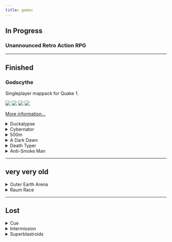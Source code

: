 ```yaml
---
title: games
---
```


## In Progress

### Unannounced Retro Action RPG

---

## Finished

### Godscythe

Singleplayer mappack for Quake 1.

<a target="_blank" href="godscythe/godscythe1.jpg"><img src="godscythe/godscythe1-tiny.jpg" /></a>
<a target="_blank" href="godscythe/godscythe2.jpg"><img src="godscythe/godscythe2-tiny.jpg" /></a>
<a target="_blank" href="godscythe/godscythe5.jpg"><img src="godscythe/godscythe5-tiny.jpg" /></a>
<a target="_blank" href="godscythe/godscythe6.jpg"><img src="godscythe/godscythe6-tiny.jpg" /></a>

[More information...](godscythe.html)

<details>
<summary>Duckalypse</summary>
<p>
Help a horde of zombie ducks attack forest animals. Each killed animal spawns
more ducks to help with your quest. The game is controlled solely with the
mouse (or with the touchscreen if you play on Android).

#### Download/Play

[itch.io](https://klockenschooster.itch.io/duckalypse)

Source code is available on the game's
[git repository](https://git.janw.name/duckalypse.git/).
</p>
</details>

<details>
<summary>Cybernator</summary>
<p>
A top down shooter in which you battle through 4 levels. Your mission is to
save all the hostages in the level by bringing them to the "disconnection
station". The game never got its final polish and still lacks a real bossfight.
It is, however, quite playable already.

The story goes as follows: Some people got trapped in the cyber world and now
you, the Cybernator, have to help them.

#### Download/Play

[itch.io](https://klockenschooster.itch.io/cybernator)

</p>
</details>

<details>
<summary>500m</summary>
<p>
#### Download/Play

[itch.io](https://klockenschooster.itch.io/500m)

Source code is available on the game's
[git repository](https://git.janw.name/500m.git/).
</p>
</details>


<details>
<summary>A Dark Dawn</summary>
<p>
A R T I S T I Q U E

Made in 2014 for [Fuck This Jam](http://fuckthisjam.com).

#### Download

Needs to be ported to a newer Unity version first...

Source code is available on the game's
[git repository](https://git.janw.name/artistique.git/).
</p>
</details>

<details>
<summary>Death Typer</summary>
<p>
A zombie shooter with a twist. Shooting requires you to type a text. Each
character of the text equals one fired bullet. But your two-hand typing
technique won't help you a bit! You'll also have to use your mouse to aim.
Can you type quickly enough with only one free hand?? Find it out in this
unique zombie shooter.

Originally made in 2013. Semi-Regularly updated to newer Unity versions.

#### Download/Play

[itch.io](https://klockenschooster.itch.io/deathtyper)

</p>
</details>

<details>
<summary>Anti-Smoke Man</summary>
<p>
A 2D platformer in which you battle through levels filled with evil cigarettes.
The game was made as a school project for an anti-smoking competition.
There originally was music but I can't include it in the download because I'd
get sued. If you want the original feel, put on the [soundtrack to
Unreal Gold](https://www.youtube.com/watch?v=9IISjIMpepo) alongside the game.

<a target="_blank" href="besmart/screenshot100.png"><img src="besmart/screenshot100-mini.png" /></a>
<a target="_blank" href="besmart/screenshot101.png"><img src="besmart/screenshot101-mini.png" /></a>
<a target="_blank" href="besmart/screenshot102.png"><img src="besmart/screenshot102-mini.png" /></a>
<a target="_blank" href="besmart/screenshot103.png"><img src="besmart/screenshot103-mini.png" /></a>
<a target="_blank" href="besmart/screenshot104.png"><img src="besmart/screenshot104-mini.png" /></a>
<a target="_blank" href="besmart/screenshot105.png"><img src="besmart/screenshot105-mini.png" /></a>

Fun fact: The only reason you have a gun is that young me could not figure out
how to implement the Mario-like "jumping on heads" mechanic.

#### Download

* [win32](https://janw.name/files/be_smart_game/be_smart_game.zip)
([SHA256](https://janw.name/files/be_smart_game/be_smart_game.zip.sha256))

</p>
</details>

---

## very very old

<details>
<summary>Outer Earth Arena</summary>
<p>
It is basically asteroids. Still, its one of the first ever playable and fun
games I made.

FYI: There are to versions of the game. `oea_bin.exe` gives you the version
with audiere.dll powered music. `oea_web.exe` is slightly stripped and without
músic. The second one works better in Wine.

#### Download

* [win32](https://janw.name/files/oea/oea.zip)
([SHA256](https://janw.name/files/oea/oea.zip.sha256))

</p>
</details>

<details>
<summary>Raum Race</summary>
<p>
My oldest "game" for which I still have the original `.exe`. Your mission is to
protect a spaceship from the aliens moving about in space. Click on them to
make them disappear. If any alien touches your spaceship you loose points.

The original version was made in 2006. I slightly retouched it back in 2012.
If I remember correctly it was meant as a demo for a much more ambitious game.

Fun fact: 2012 and 2006 are less far apart than 2012 and now :)

<a target="_blank" href="raum_race/screenshot100.png"><img src="raum_race/screenshot100-mini.png" /></a>
<a target="_blank" href="raum_race/screenshot101.png"><img src="raum_race/screenshot101-mini.png" /></a>

#### Download

* [win32](https://janw.name/files/raum_race/raum_race.zip)
([SHA256](https://janw.name/files/raum_race/raum_race.zip.sha256))

</p>
</details>

---

## Lost

<details>
<summary>Cue</summary>
<p>
Cue was a top down shooter. It kind of lives on in the Cybernator game, but it
had a much larger focus on platforming gameplay.

Fun fact: The models were UV mapped to exactly fit Minecraft skins. This was
done so that a SkinEdit tool could be repurposed for the game.

<a target="_blank" href="pics/cue.png"><img src="pics/cue-mini.jpg" /></a>
<a target="_blank" href="pics/cue2.png"><img src="pics/cue2-mini.jpg" /></a>
</p>
</details>

<details>
<summary>Intermission</summary>
<p>
This was an abstract horror game. In fact, it was somewhat of an atmospheric
_walking simulator_ slightly before the term got used. The game featured all
the horror game tropes. It had basements, cityscapes with evil factories
looming in the background, derelict buildings and dream-like scenery.

<a target="_blank" href="pics/house_of_doom.png"><img src="pics/house_of_doom-mini.png" /></a>
<a target="_blank" href="pics/intermission_fields.png"><img src="pics/intermission_fields-mini.png" /></a>
<a target="_blank" href="pics/intermission.png"><img src="pics/intermission-mini.png" /></a>
<a target="_blank" href="pics/intermission_menu.png"><img src="pics/intermission_menu-mini.png" /></a>
<a target="_blank" href="pics/intermission_basement.png"><img src="pics/intermission_basement-mini.png" /></a>
</p>
</details>

<details>
<summary>Superblastroids</summary>
<p>
The first game I ever made. I WISH I'd still have a version of this around but
it seems to be lost forever. Back then I used _Game Maker 6_ for everything.
The game itself was a vertical scrolling space shooter. You had to fight your
way through an ever increasing amount of asteroids headed your way.

Maybe I'll get around to remake this game. Maybe even in Game Maker 6...

Fun fact: The name is ripped from some episode of _Fosters Home for Imaginary
Friends_.
</p>
</details>

